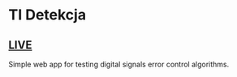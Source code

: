 # TI Detekcja

## [LIVE](https://mateuszmagier.github.io/TI-detekcja/)

Simple web app for testing digital signals error control algorithms.
